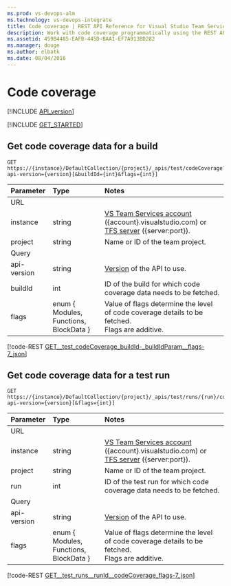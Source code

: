 ```yaml
---
ms.prod: vs-devops-alm
ms.technology: vs-devops-integrate
title: Code coverage | REST API Reference for Visual Studio Team Services and Team Foundation Server
description: Work with code coverage programmatically using the REST APIs for Visual Studio Team Services and Team Foundation Server.
ms.assetid: 459B4485-EAFB-445D-BAA1-EF7A913BD282
ms.manager: douge
ms.author: elbatk
ms.date: 08/04/2016
---
```


# Code coverage
[!INCLUDE [API_version](../_data/version2-preview1.md)]

[!INCLUDE [GET_STARTED](../_data/get-started.md)]

## Get code coverage data for a build

```no-highlight
GET https://{instance}/DefaultCollection/{project}/_apis/test/codeCoverage?api-version={version}[&buildId={int}&flags={int}]
```

| Parameter   | Type                                   | Notes
|:------------|:---------------------------------------|:------------------------
| URL
| instance    | string                                 | [VS Team Services account](/integrate/get-started/rest/basics.md#vs-team-services) ({account}.visualstudio.com) or [TFS server](/integrate/get-started/rest/basics.md#tfs) ({server:port}).
| project     | string                                 | Name or ID of the team project.
| Query
| api-version | string                                 | [Version](../../get-started/rest/basics.md#versions) of the API to use.
| buildId     | int                                    | ID of the build for which code coverage data needs to be fetched.
| flags       | enum { Modules, Functions, BlockData } | Value of flags determine the level of code coverage details to be fetched.<br/>Flags are additive.                  

[!code-REST [GET__test_codeCoverage_buildId-_buildIdParam__flags-7_json](./_data/codeCoverage/GET__test_codeCoverage_buildId-_buildIdParam__flags-7.json)]

## Get code coverage data for a test run

```no-highlight
GET https://{instance}/DefaultCollection/{project}/_apis/test/runs/{run}/codeCoverage?api-version={version}[&flags={int}]
```

| Parameter   | Type                                   | Notes
|:------------|:---------------------------------------|:------------------------
| URL
| instance    | string                                 | [VS Team Services account](/integrate/get-started/rest/basics.md#vs-team-services) ({account}.visualstudio.com) or [TFS server](/integrate/get-started/rest/basics.md#tfs) ({server:port}).
| project     | string                                 | Name or ID of the team project.
| run         | int                                    | ID of the test run for which code coverage data needs to be fetched.
| Query
| api-version | string                                 | [Version](../../get-started/rest/basics.md#versions) of the API to use.
| flags       | enum { Modules, Functions, BlockData } | Value of flags determine the level of code coverage details to be fetched.<br/>Flags are additive.                  

[!code-REST [GET__test_runs__runId__codeCoverage_flags-7_json](./_data/codeCoverage/GET__test_runs__runId__codeCoverage_flags-7.json)]